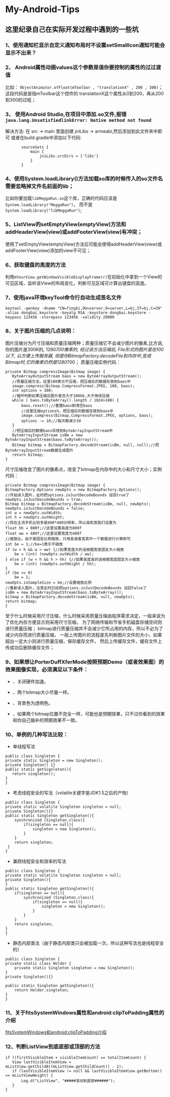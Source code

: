 # My-Android-Tips
## 这里纪录自己在实际开发过程中遇到的一些坑
### 1、使用通知栏显示自定义通知布局时不设置setSmallIcon通知可能会显示不出来？

### 2、 Android属性动画values这个参数是值你要控制的属性的过过渡值

 比如：
 `ObjectAnimator.ofFloat(mToolbar , "translationX" , 200 , 300)`；这段代码是是指mToolbar这个控件的
 translationX这个属性从0到200，再从200到300的过程；
 
### 3、 使用Android Studio,在项目中添加.so文件,报错`java.lang.UnsatisfiedlinkError: Native method not found`

 解决方法: 
 在 src -> main 里面创建 jniLibs -> armeabi,然后添加到此文件夹中即可 
 或者在build.gradle中添加以下代码:  
 ```
        sourceSets { 
            main {
                jniLibs.srcDirs = ['libs']
            }
        }
```
### 4、使用System.loadLibrary()方法加载so库的时候传入的so文件名需要忽略掉文件名前面的lib；

比如你要加载`libMeggaRun.so`这个库，正确的代码应该是`System.loadLibrary("MeggaRun")`， 而不是`System.loadLibrary("libMeggaRun")`;

### 5、ListView的setEmptyView(emptyView)方法和addHeaderView(view)或addFooterView(view)有冲突；

使用了setEmptyView(emptyView)方法后可能会使得addHeaderView(view)或addFooterView(view)添加的view不可见；

### 6、获取键盘的高度的方法
利用`mYourView.getWindowVisibleDisplayFrame(r)`在初始化中拿到一个View的可见区域，监听该View的布局变化，判断可见区域可计算出键盘的高度。

### 7、使用java环境keyTool命令行自动生成签名文件

`keytool -genkey -dname "CN=fingki,OU=server,O=server,L=bj,ST=bj,C=CN" -alias dongbai.keystore -keyalg RSA -keystore dongbai.keystore -keypass 123456 -storepass 123456 -validity 20000`

### 8、关于图片压缩的几点说明：
 图片压缩分为尺寸压缩和质量压缩两种；质量压缩它不会减少图片的像素,比方说, 
 你的图片是300K的, 1280*700像素的, 经过该方法压缩后, File形式的图片是在100以下, 以方便上传服务器, 
 但是你BitmapFactory.decodeFile到内存中,变成Bitmap时,它的像素仍然是1280*700；
 质量压缩实例代码：
 ```
 private Bitmap compressImage(Bitmap image) {  
    ByteArrayOutputStream baos = new ByteArrayOutputStream();  
    //质量压缩方法，这里100表示不压缩，把压缩后的数据存放到baos中  
    image.compress(Bitmap.CompressFormat.JPEG, 100, baos);
    int options = 100;  
    //循环判断如果压缩后图片是否大于100kb,大于继续压缩 
    while ( baos.toByteArray().length / 1024>100) {          
        baos.reset();//重置baos即清空baos  
        //这里压缩options%，把压缩后的数据存放到baos中 
        image.compress(Bitmap.CompressFormat.JPEG, options, baos); 
        options -= 10;//每次都减少10  
    }  
    //把压缩后的数据baos存放到ByteArrayInputStream中 
    ByteArrayInputStream isBm = new ByteArrayInputStream(baos.toByteArray()); 
    Bitmap bitmap = BitmapFactory.decodeStream(isBm, null, null);//把ByteArrayInputStream数据生成图片  
    return bitmap;  
}
```
尺寸压缩改变了图片的像素点，改变了bitmap在内存中的大小和尺寸大小；实例代码：
```
private Bitmap compressImage(Bitmap image) {
BitmapFactory.Options newOpts = new BitmapFactory.Options();  
//开始读入图片，此时把options.inJustDecodeBounds 设回true了  
newOpts.inJustDecodeBounds = true;  
Bitmap bitmap = BitmapFactory.decodeStream(isBm, null, newOpts);  
newOpts.inJustDecodeBounds = false;  
int w = newOpts.outWidth;  
int h = newOpts.outHeight;  
//现在主流手机比较多是800*480分辨率，所以高和宽我们设置为  
float hh = 800f;//这里设置高度为800f  
float ww = 480f;//这里设置宽度为480f  
//缩放比。由于是固定比例缩放，只用高或者宽其中一个数据进行计算即可  
int be = 1;//be=1表示不缩放  
if (w > h && w > ww) {//如果宽度大的话根据宽度固定大小缩放  
    be = (int) (newOpts.outWidth / ww);  
} else if (w < h && h > hh) {//如果高度高的话根据宽度固定大小缩放  
    be = (int) (newOpts.outHeight / hh);  
}  
if (be <= 0)  
    be = 1;  
newOpts.inSampleSize = be;//设置缩放比例  
//重新读入图片，注意此时已经把options.inJustDecodeBounds 设回false了  
isBm = new ByteArrayInputStream(baos.toByteArray());  
bitmap = BitmapFactory.decodeStream(isBm, null, newOpts);  
return bitmap;
} 
```
至于什么时候采用尺寸压缩，什么时候采用质量压缩由程序需求决定，一般来说为了优化内存方便显示则采用尺寸压缩， 为了网络传输和节省手机磁盘存储空间则进行质量压缩； bitmap进行质量压缩并不会减少它所占用的内存，所以不必为了减少内存而进行质量压缩， 一般上传图片的流程是先判断图片文件的大小，如果超出一定大小则进行质量压缩，保存缓存文件， 然后上传缓存文件，缓存文件上传成功后删除缓存文件；

### 9、如果想让PorterDuffXferMode按照预期Demo（或者效果图）的效果图像实现，必须满足以下条件：
 - 、关闭硬件加速。
 
 - 、两个bitmap大小尽量一样。
 
 - 、背景色为透明色。
 
 - 、如果两个bitmap位置不完全一样，可能也是预期效果，只不过你看到的效果和你自己脑补的预期效果不一致。
 
### 10、单例的几种写法比较：

 - 单线程写法
 ```
public class Singleton {   
private static Singleton = new Singleton();
private Singleton() {}
public static getSignleton(){
    return singleton();
}
}
```
- 考虑线程安全的写法（volatile关键字是JDK1.5之后的产物）

```
public class Singleton {
private static volatile Singleton singleton = null;
private Singleton(){}
public static Singleton getSingleton(){
    synchronized (Singleton.class){
        if(singleton == null){
            singleton = new Singleton();
        }
    }
    return singleton;
 }    
}
```

- 兼顾线程安全和效率的写法
```
public class Singleton {
private static volatile Singleton singleton = null;
private Singleton(){
}
public static Singleton getSingleton(){
    if(singleton == null){
        synchronized (Singleton.class){
            if(singleton == null){
                singleton = new Singleton();
            }
        }
    }
    return singleton;
}    
}
```
- 静态内部类法（由于静态内部类只会被加载一次，所以这种写法也是线程安全的）
```
public class Singleton {
private static class Holder {
    private static Singleton singleton = new Singleton();
}
private Singleton(){}

public static Singleton getSingleton(){
    return Holder.singleton;
}
}
```
### 11、关于fitsSystemWindows属性和android:clipToPadding属性的介绍
 [fitsSystemWindows和android:clipToPadding介绍](http://gold.xitu.io/entry/56f25693f3609a00549b4102)
 
### 12、判断ListView到底底部或顶部的方法
 ```
 if ((firstVisibleItem + visibleItemCount) == totalItemCount) {
    View lastVisibleItemView = mListView.getChildAt(mListView.getChildCount() - 1);
    if (lastVisibleItemView != null && lastVisibleItemView.getBottom() == mListViewHeight) {
        Log.d("ListView", "#####滚动到底部######");       
    }
}
```
